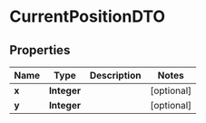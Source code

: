 
# CurrentPositionDTO

## Properties
Name | Type | Description | Notes
------------ | ------------- | ------------- | -------------
**x** | **Integer** |  |  [optional]
**y** | **Integer** |  |  [optional]




